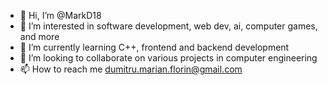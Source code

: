 - 👋 Hi, I’m @MarkD18
- 👀 I’m interested in software development, web dev, ai, computer games, and more
- 🌱 I’m currently learning C++, frontend and backend development
- 💞️ I’m looking to collaborate on various projects in computer engineering
- 📫 How to reach me dumitru.marian.florin@gmail.com

<!---
MarkD18/MarkD18 is a ✨ special ✨ repository because its `README.md` (this file) appears on your GitHub profile.
You can click the Preview link to take a look at your changes.
--->
